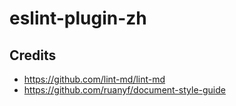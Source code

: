 # eslint-plugin-zh

## Credits

- <https://github.com/lint-md/lint-md>
- <https://github.com/ruanyf/document-style-guide>
